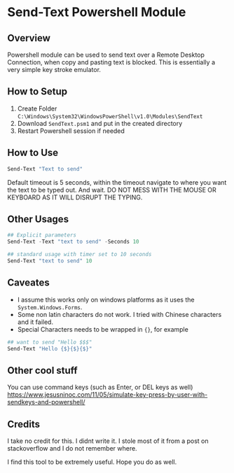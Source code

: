 # Send-Text Powershell Module
## Overview
Powershell module can be used to send text over a Remote Desktop Connection, when copy and pasting text is blocked.  This is essentially a very simple key stroke emulator.

## How to Setup
1. Create Folder `C:\Windows\System32\WindowsPowerShell\v1.0\Modules\SendText`
2. Download `SendText.psm1` and put in the created directory
3. Restart Powershell session if needed

## How to Use

```powershell
Send-Text "Text to send"
```
Default timeout is 5 seconds, within the timeout navigate to where you want the text to be typed out.  And wait.  DO NOT MESS WITH THE MOUSE OR KEYBOARD AS IT WILL DISRUPT THE TYPING.

## Other Usages

```powershell
## Explicit parameters
Send-Text -Text "text to send" -Seconds 10

## standard usage with timer set to 10 seconds
Send-Text "text to send" 10
```

## Caveates
* I assume this works only on windows platforms as it uses the `System.Windows.Forms`.  
* Some non latin characters do not work.  I tried with Chinese characters and it failed.
* Special Characters needs to be wrapped in `{}`, for example 

```powershell
## want to send "Hello $$$"
Send-Text "Hello {$}{$}{$}"
```

## Other cool stuff
You can use command keys (such as Enter, or DEL keys as well)  
https://www.jesusninoc.com/11/05/simulate-key-press-by-user-with-sendkeys-and-powershell/


## Credits
I take no credit for this.  I didnt write it. I stole most of it from a post on stackoverflow and I do not remember where. 

I find this tool to be extremely useful.  Hope you do as well.
